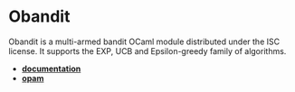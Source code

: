 # Obandit

Obandit is a multi-armed bandit OCaml module distributed under the ISC license.
It supports the EXP, UCB and Epsilon-greedy family of algorithms. 

- [**documentation**](https://freuk.github.io/obandit/Obandit.html)
- [**opam**](https://opam.ocaml.org/packages/obandit/)
